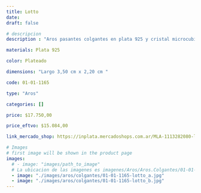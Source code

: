 ```yaml
---
title: Lotto
date: 
draft: false

# descripcion
description : "Aros pasantes colgantes en plata 925 y cristal microcubic. Línea premium."

materials: Plata 925

color: Plateado

dimensions: "Largo 3,50 cm x 2,20 cm "

code: 01-01-1165

type: "Aros"

categories: []

price: $17.750,00

price_eftvo: $15.084,00

link_mercado_shop: https://inplata.mercadoshops.com.ar/MLA-1113282080-lotto-_JM

# Images
# first image will be shown in the product page
images:
  # - image: "images/path_to_image"
  # La ubicacion de las imagenes es imagenes/Aros/Aros.Colgantes/01-01-1165-lotto
  - image: "./images/aros/colgantes/01-01-1165-lotto_a.jpg"
  - image: "./images/aros/colgantes/01-01-1165-lotto_b.jpg"
---
```

